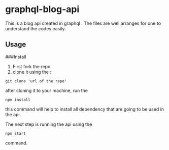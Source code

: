 # graphql-blog-api

This is a blog api created in graphql . The files are well arranges for one to understand the codes easily.

## Usage

###Install 
1. First fork the repo 
2. clone it using the :

```
git clone 'url of the repo'
```

after cloning it to your machine, run the 

```
npm install
```
this command will help to install all dependency that are going to be used in the api.

The next step is running the api using the 

```
npm start

```
command.
